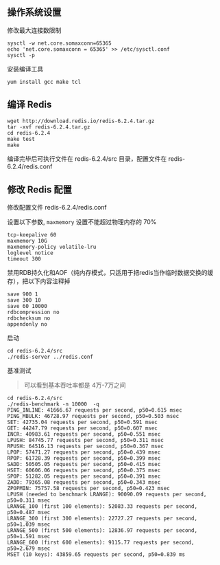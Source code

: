 
## 操作系统设置

修改最大连接数限制

```shell
sysctl -w net.core.somaxconn=65365
echo 'net.core.somaxconn = 65365' >> /etc/sysctl.conf
sysctl -p
```

安装编译工具

```
yum install gcc make tcl
```

## 编译 Redis

```
wget http://download.redis.io/redis-6.2.4.tar.gz
tar -xvf redis-6.2.4.tar.gz
cd redis-6.2.4
make test
make
```

编译完毕后可执行文件在 redis-6.2.4/src 目录，配置文件在 redis-6.2.4/redis.conf 

## 修改 Redis 配置

修改配置文件 redis-6.2.4/redis.conf

设置以下参数, `maxmemory` 设置不能超过物理内存的 70%

```
tcp-keepalive 60
maxmemory 10G
maxmemory-policy volatile-lru
loglevel notice
timeout 300
```

禁用RDB持久化和AOF（纯内存模式，只适用于把redis当作临时数据交换的缓存），把以下内容注释掉

```
save 900 1
save 300 10
save 60 10000
rdbcompression no
rdbchecksum no
appendonly no
```

启动

```shell
cd redis-6.2.4/src
./redis-server ../redis.conf
```

基准测试

> 可以看到基本吞吐率都是 4万-7万之间

```shell
cd redis-6.2.4/src
./redis-benchmark -n 10000  -q
PING_INLINE: 41666.67 requests per second, p50=0.615 msec
PING_MBULK: 46728.97 requests per second, p50=0.503 msec
SET: 42735.04 requests per second, p50=0.591 msec
GET: 44247.79 requests per second, p50=0.607 msec
INCR: 40983.61 requests per second, p50=0.551 msec
LPUSH: 84745.77 requests per second, p50=0.311 msec
RPUSH: 64516.13 requests per second, p50=0.367 msec
LPOP: 57471.27 requests per second, p50=0.439 msec
RPOP: 61728.39 requests per second, p50=0.399 msec
SADD: 50505.05 requests per second, p50=0.415 msec
HSET: 60606.06 requests per second, p50=0.375 msec
SPOP: 51282.05 requests per second, p50=0.391 msec
ZADD: 79365.08 requests per second, p50=0.343 msec
ZPOPMIN: 75757.58 requests per second, p50=0.423 msec
LPUSH (needed to benchmark LRANGE): 90090.09 requests per second, p50=0.311 msec
LRANGE_100 (first 100 elements): 52083.33 requests per second, p50=0.487 msec
LRANGE_300 (first 300 elements): 22727.27 requests per second, p50=1.039 msec
LRANGE_500 (first 500 elements): 12836.97 requests per second, p50=1.591 msec
LRANGE_600 (first 600 elements): 9115.77 requests per second, p50=2.679 msec
MSET (10 keys): 43859.65 requests per second, p50=0.839 ms
```


